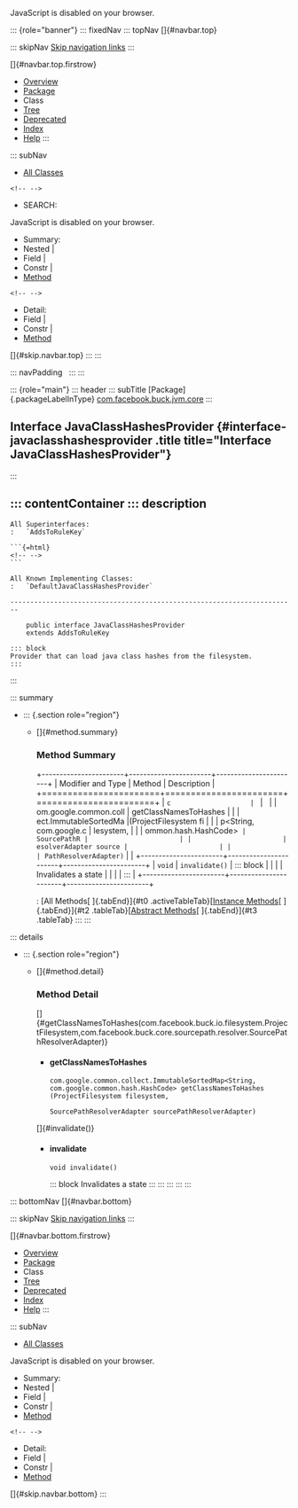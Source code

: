 <div>

JavaScript is disabled on your browser.

</div>

::: {role="banner"}
::: fixedNav
::: topNav
[]{#navbar.top}

::: skipNav
[Skip navigation links](#skip.navbar.top "Skip navigation links")
:::

[]{#navbar.top.firstrow}

-   [Overview](../../../../../index.html)
-   [Package](package-summary.html)
-   Class
-   [Tree](package-tree.html)
-   [Deprecated](../../../../../deprecated-list.html)
-   [Index](../../../../../index-all.html)
-   [Help](../../../../../help-doc.html)
:::

::: subNav
-   [All Classes](../../../../../allclasses.html)

```{=html}
<!-- -->
```
-   SEARCH:

<div>

<div>

JavaScript is disabled on your browser.

</div>

</div>

<div>

-   Summary: 
-   Nested \| 
-   Field \| 
-   Constr \| 
-   [Method](#method.summary)

```{=html}
<!-- -->
```
-   Detail: 
-   Field \| 
-   Constr \| 
-   [Method](#method.detail)

</div>

[]{#skip.navbar.top}
:::
:::

::: navPadding
 
:::
:::

::: {role="main"}
::: header
::: subTitle
[Package]{.packageLabelInType} [com.facebook.buck.jvm.core](package-summary.html)
:::

## Interface JavaClassHashesProvider {#interface-javaclasshashesprovider .title title="Interface JavaClassHashesProvider"}
:::

::: contentContainer
::: description
-   

    All Superinterfaces:
    :   `AddsToRuleKey`

    ```{=html}
    <!-- -->
    ```

    All Known Implementing Classes:
    :   `DefaultJavaClassHashesProvider`

    ------------------------------------------------------------------------

        public interface JavaClassHashesProvider
        extends AddsToRuleKey

    ::: block
    Provider that can load java class hashes from the filesystem.
    :::
:::

::: summary
-   ::: {.section role="region"}
    -   []{#method.summary}

        ### Method Summary

        +-----------------------+-----------------------+-----------------------+
        | Modifier and Type     | Method                | Description           |
        +=======================+=======================+=======================+
        | `c                    | `                     |                       |
        | om.google.common.coll | getClassNamesToHashes |                       |
        | ect.ImmutableSortedMa | ​(ProjectFilesystem fi |                       |
        | p<String,​com.google.c | lesystem,             |                       |
        | ommon.hash.HashCode>` |           SourcePathR |                       |
        |                       | esolverAdapter source |                       |
        |                       | PathResolverAdapter)` |                       |
        +-----------------------+-----------------------+-----------------------+
        | `void`                | `invalidate()`        | ::: block             |
        |                       |                       | Invalidates a state   |
        |                       |                       | :::                   |
        +-----------------------+-----------------------+-----------------------+

        : [All Methods[ ]{.tabEnd}]{#t0 .activeTableTab}[[Instance
        Methods](javascript:show(2);)[ ]{.tabEnd}]{#t2
        .tableTab}[[Abstract
        Methods](javascript:show(4);)[ ]{.tabEnd}]{#t3 .tableTab}
    :::
:::

::: details
-   ::: {.section role="region"}
    -   []{#method.detail}

        ### Method Detail

        []{#getClassNamesToHashes(com.facebook.buck.io.filesystem.ProjectFilesystem,com.facebook.buck.core.sourcepath.resolver.SourcePathResolverAdapter)}

        -   #### getClassNamesToHashes

            ``` methodSignature
            com.google.common.collect.ImmutableSortedMap<String,​com.google.common.hash.HashCode> getClassNamesToHashes​(ProjectFilesystem filesystem,
                                                                                                                             SourcePathResolverAdapter sourcePathResolverAdapter)
            ```

        []{#invalidate()}

        -   #### invalidate

            ``` methodSignature
            void invalidate()
            ```

            ::: block
            Invalidates a state
            :::
    :::
:::
:::
:::

::: bottomNav
[]{#navbar.bottom}

::: skipNav
[Skip navigation links](#skip.navbar.bottom "Skip navigation links")
:::

[]{#navbar.bottom.firstrow}

-   [Overview](../../../../../index.html)
-   [Package](package-summary.html)
-   Class
-   [Tree](package-tree.html)
-   [Deprecated](../../../../../deprecated-list.html)
-   [Index](../../../../../index-all.html)
-   [Help](../../../../../help-doc.html)
:::

::: subNav
-   [All Classes](../../../../../allclasses.html)

<div>

<div>

JavaScript is disabled on your browser.

</div>

</div>

<div>

-   Summary: 
-   Nested \| 
-   Field \| 
-   Constr \| 
-   [Method](#method.summary)

```{=html}
<!-- -->
```
-   Detail: 
-   Field \| 
-   Constr \| 
-   [Method](#method.detail)

</div>

[]{#skip.navbar.bottom}
:::
